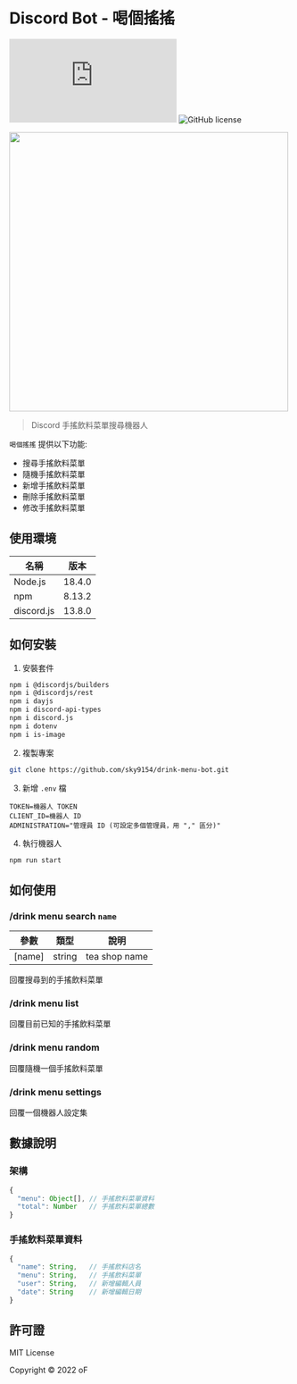 # Discord Bot - 喝個搖搖
![Platform Version Support](https://img.shields.io/node/v/discord.js)
![GitHub license](https://img.shields.io/badge/license-MIT_License-blue.svg)

[<img src="https://cdn.discordapp.com/attachments/1001972664723832915/1001973391248605214/drink-menu-bot.png" width="500"/>](https://cdn.discordapp.com/attachments/1001972664723832915/1001973391248605214/drink-menu-bot.png)

> Discord 手搖飲料菜單搜尋機器人

`喝個搖搖` 提供以下功能:
* 搜尋手搖飲料菜單
* 隨機手搖飲料菜單
* 新增手搖飲料菜單
* 刪除手搖飲料菜單
* 修改手搖飲料菜單

## 使用環境
| 名稱 | 版本 |
| - | - |
| Node.js | 18.4.0 |
| npm | 8.13.2 |
| discord.js | 13.8.0 |

## 如何安裝
1. 安裝套件
```sh
npm i @discordjs/builders
npm i @discordjs/rest
npm i dayjs
npm i discord-api-types
npm i discord.js
npm i dotenv
npm i is-image
```

2. 複製專案
```sh
git clone https://github.com/sky9154/drink-menu-bot.git
```

3. 新增 `.env` 檔
```env
TOKEN=機器人 TOKEN
CLIENT_ID=機器人 ID
ADMINISTRATION="管理員 ID (可設定多個管理員，用 "," 區分)"
```

4. 執行機器人
```sh
npm run start
```

## 如何使用
### /drink menu search `name`

| 參數 | 類型 | 說明 |
| - | - | - |
| [name] | string | tea shop name |

回覆搜尋到的手搖飲料菜單

### /drink menu list
回覆目前已知的手搖飲料菜單

### /drink menu random
回覆隨機一個手搖飲料菜單

### /drink menu settings
回覆一個機器人設定集

## 數據說明
### 架構
```js
{
  "menu": Object[], // 手搖飲料菜單資料
  "total": Number   // 手搖飲料菜單總數
}
```

### 手搖飲料菜單資料
```js
{
  "name": String,   // 手搖飲料店名
  "menu": String,   // 手搖飲料菜單
  "user": String,   // 新增編輯人員
  "date": String    // 新增編輯日期
}
```

## 許可證
MIT License

Copyright © 2022 oF